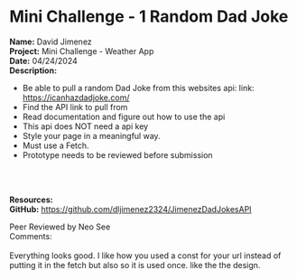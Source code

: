 # Mini Challenge - 1 Random Dad Joke

<b>Name:</b> David Jimenez<br>
<b>Project:</b> Mini Challenge - Weather App <br>
<b>Date:</b> 04/24/2024 <br>
<strong>Description:</strong>
* Be able to pull a random Dad Joke from this websites api: link: https://icanhazdadjoke.com/ <br>
* Find the API link to pull from <br>
* Read documentation and figure out how to use the api <br>
* This api does NOT need a api key <br>
* Style your page in a meaningful way. <br>
* Must use a Fetch.<br>
* Prototype needs to be reviewed before submission<br>

<br><br>

<b>Resources:</b> <br>
<b>GitHub:</b> https://github.com/dljimenez2324/JimenezDadJokesAPI <br>


Peer Reviewed by Neo See <br>
Comments:  <br> <br> Everything looks good. I like how you used a const for your url instead of putting it in the fetch but also so it is used once. like the the design.




